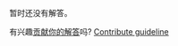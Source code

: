 
暂时还没有解答。

有兴趣[贡献你的解答](https://github.com/BFEdev/BFE.dev-solutions/blob/main/quiz/true-or-false_zh.md)吗? [Contribute guideline](https://github.com/BFEdev/BFE.dev-solutions#how-to-contribute)
